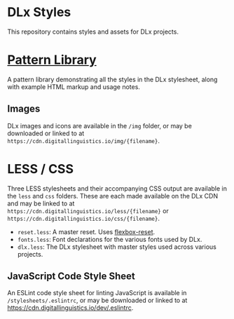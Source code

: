 # DLx Styles
This repository contains styles and assets for DLx projects.

# [Pattern Library](http://developer.digitallinguistics.io/styles/patterns/)
A pattern library demonstrating all the styles in the DLx stylesheet, along with example HTML markup and usage notes.

## Images
DLx images and icons are available in the `/img` folder, or may be downloaded or linked to at `https://cdn.digitallinguistics.io/img/{filename}`.

# LESS / CSS
Three LESS stylesheets and their accompanying CSS output are available in the `less` and `css` folders. These are each made available on the DLx CDN and may be linked to at `https://cdn.digitallinguistics.io/less/{filename}` or `https://cdn.digitallinguistics.io/css/{filename}`.
- `reset.less`: A master reset. Uses [flexbox-reset](https://www.npmjs.com/package/flexbox-reset).
- `fonts.less`: Font declarations for the various fonts used by DLx.
- `dlx.less`: The DLx stylesheet with master styles used across various projects.

## JavaScript Code Style Sheet
An ESLint code style sheet for linting JavaScript is available in `/stylesheets/.eslintrc`, or may be downloaded or linked to at https://cdn.digitallinguistics.io/dev/.eslintrc.
